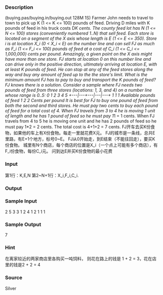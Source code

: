 
### Description
(buying.pas/buying.in/buying.out 128M 1S) Farmer John needs to travel to town to pick up K (1 <= K <= 100) pounds of feed. Driving D miles with K pounds of feed in his truck costs D*K cents. The county feed lot has N (1 <= N <= 100) stores (conveniently numbered 1..N) that sell feed. Each store is located on a segment of the X axis whose length is E (1 <= E <= 350). Store i is at location X_i (0 < X_i < E) on the number line and can sell FJ as much as F_i (1 <= F_i <= 100) pounds of feed at a cost of C_i (1 <= C_i <= 1,000,000) cents per pound. Amazingly, a given point on the X axis might have more than one store.  FJ starts at location 0 on this number line and can drive only in the positive direction, ultimately arriving at location E, with at least K pounds of feed. He can stop at any of the feed stores along the way and buy any amount of feed up to the the store's limit.  What is the minimum amount FJ has to pay to buy and transport the K pounds of feed? FJ knows there is a solution.  Consider a sample where FJ needs two pounds of feed from three stores (locations: 1, 3, and 4) on a number line whose range is 0..5:        0   1   2   3   4   5       +---|---+---|---|---+           1       1   1      Available pounds of feed           1       2   2      Cents per pound  It is best for FJ to buy one pound of feed from both the second and third stores. He must pay two cents to buy each pound of feed for a total cost of 4. When FJ travels from 3 to 4 he is moving 1 unit of length and he has 1 pound of feed so he must pay 1*1 = 1 cents.  When FJ travels from 4 to 5 he is moving one unit and he has 2 pounds of feed so he must pay 1*2 = 2 cents.  The total cost is 4+1+2 = 7 cents.
FJ开车去买K份食物，如果他的车上有X份食物。每走一里就花费X元。 FJ的城市是一条线，总共E里路，有E+1个地方，标号0~E。 FJ从0开始走，到E结束（不能往回走），要买K份食物。 城里有N个商店，每个商店的位置是X_i（一个点上可能有多个商店），有F_i份食物，每份C_i元。 问到达E并买K份食物的最小花费
### Input
第1行：K,E,N 第2~N+1行：X_i,F_i,C_i.
### Output

### Sample Input
2 5 3
3 1 2
4 1 2
1 1 1

### Sample Output
7

### Hint
在离家较近的两家商店里各购买一吨饲料，
则花在路上的钱是 1 + 2 = 3，花在店里的钱是2 + 2 = 4
### Source
Silver